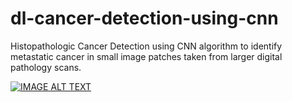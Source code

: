 # dl-cancer-detection-using-cnn
Histopathologic Cancer Detection using CNN algorithm to identify metastatic cancer in small image patches taken from larger digital pathology scans.


[![IMAGE ALT TEXT](https://youtu.be/JqP8_rVH8lw)](https://youtu.be/JqP8_rVH8lw "Deep Learning CNN")



